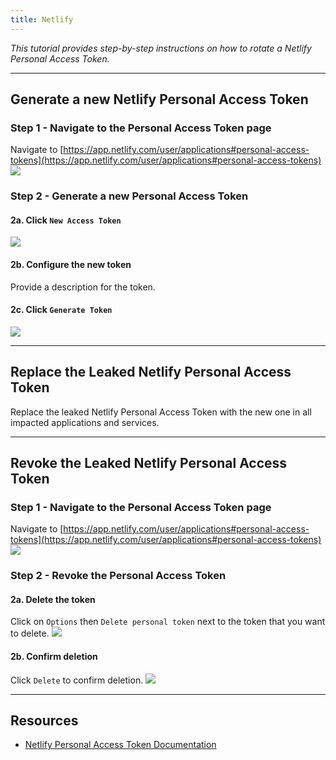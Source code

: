 ```yaml
---
title: Netlify
---
```


*This tutorial provides step-by-step instructions on how to rotate a Netlify Personal Access Token.*

---

## Generate a new Netlify Personal Access Token

### Step 1 - Navigate to the Personal Access Token page
Navigate to [https://app.netlify.com/user/applications#personal-access-tokens](https://app.netlify.com/user/applications#personal-access-tokens)
![](/images/netlify/2.png)

### Step 2 - Generate a new Personal Access Token
#### 2a. Click `New Access Token`
![](/images/netlify/1.png)
#### 2b. Configure the new token
Provide a description for the token.
#### 2c. Click `Generate Token`
![](/images/netlify/3.png)

---

## Replace the Leaked Netlify Personal Access Token
Replace the leaked Netlify Personal Access Token with the new one in all impacted applications and services.

---

## Revoke the Leaked Netlify Personal Access Token

### Step 1 - Navigate to the Personal Access Token page
Navigate to [https://app.netlify.com/user/applications#personal-access-tokens](https://app.netlify.com/user/applications#personal-access-tokens)
![](/images/netlify/2.png)

### Step 2 - Revoke the Personal Access Token
#### 2a. Delete the token
Click on `Options` then `Delete personal token` next to the token that you want to delete.
![](/images/netlify/4.png)
#### 2b. Confirm deletion
Click `Delete` to confirm deletion.
![](/images/netlify/5.png)

---

## Resources
- [Netlify Personal Access Token Documentation](https://docs.netlify.com/cli/get-started/#authentication)
